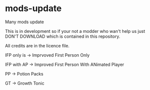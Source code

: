# mods-update
Many mods update

This is in development so if your not a modder who wan't help us just DON'T DOWNLOAD which is contained in this repository.

All credits are in the licence file.

IFP only is -> Imprvoved First Person Only

IFP with AP -> Improved First Person With ANimated Player

PP -> Potion Packs

GT -> Growth Tonic


